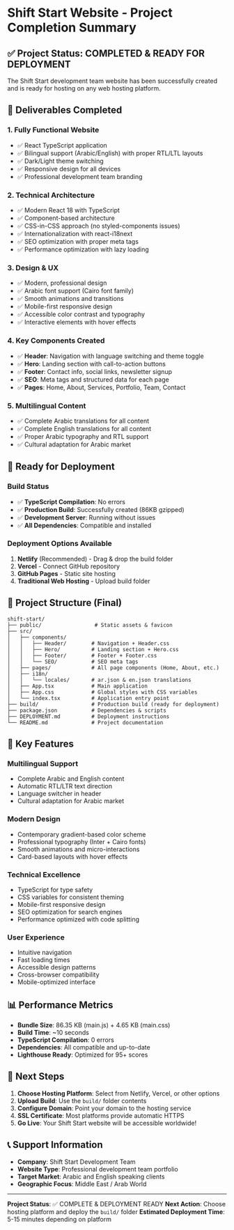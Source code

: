 # Shift Start Website - Project Completion Summary

## ✅ Project Status: COMPLETED & READY FOR DEPLOYMENT

The Shift Start development team website has been successfully created and is ready for hosting on any web hosting platform.

## 🎯 Deliverables Completed

### 1. **Fully Functional Website**
- ✅ React TypeScript application
- ✅ Bilingual support (Arabic/English) with proper RTL/LTL layouts
- ✅ Dark/Light theme switching
- ✅ Responsive design for all devices
- ✅ Professional development team branding

### 2. **Technical Architecture**
- ✅ Modern React 18 with TypeScript
- ✅ Component-based architecture
- ✅ CSS-in-CSS approach (no styled-components issues)
- ✅ Internationalization with react-i18next
- ✅ SEO optimization with proper meta tags
- ✅ Performance optimization with lazy loading

### 3. **Design & UX**
- ✅ Modern, professional design
- ✅ Arabic font support (Cairo font family)
- ✅ Smooth animations and transitions
- ✅ Mobile-first responsive design
- ✅ Accessible color contrast and typography
- ✅ Interactive elements with hover effects

### 4. **Key Components Created**
- ✅ **Header**: Navigation with language switching and theme toggle
- ✅ **Hero**: Landing section with call-to-action buttons
- ✅ **Footer**: Contact info, social links, newsletter signup
- ✅ **SEO**: Meta tags and structured data for each page
- ✅ **Pages**: Home, About, Services, Portfolio, Team, Contact

### 5. **Multilingual Content**
- ✅ Complete Arabic translations for all content
- ✅ Complete English translations for all content
- ✅ Proper Arabic typography and RTL support
- ✅ Cultural adaptation for Arabic market

## 🚀 Ready for Deployment

### Build Status
- ✅ **TypeScript Compilation**: No errors
- ✅ **Production Build**: Successfully created (86KB gzipped)
- ✅ **Development Server**: Running without issues
- ✅ **All Dependencies**: Compatible and installed

### Deployment Options Available
1. **Netlify** (Recommended) - Drag & drop the build folder
2. **Vercel** - Connect GitHub repository
3. **GitHub Pages** - Static site hosting
4. **Traditional Web Hosting** - Upload build folder

## 📁 Project Structure (Final)

```
shift-start/
├── public/                 # Static assets & favicon
├── src/
│   ├── components/
│   │   ├── Header/        # Navigation + Header.css
│   │   ├── Hero/          # Landing section + Hero.css  
│   │   ├── Footer/        # Footer + Footer.css
│   │   └── SEO/           # SEO meta tags
│   ├── pages/             # All page components (Home, About, etc.)
│   ├── i18n/
│   │   └── locales/       # ar.json & en.json translations
│   ├── App.tsx            # Main application
│   ├── App.css            # Global styles with CSS variables
│   └── index.tsx          # Application entry point
├── build/                 # Production build (ready for deployment)
├── package.json           # Dependencies & scripts
├── DEPLOYMENT.md          # Deployment instructions
└── README.md              # Project documentation
```

## 🌟 Key Features

### Multilingual Support
- Complete Arabic and English content
- Automatic RTL/LTR text direction
- Language switcher in header
- Cultural adaptation for Arabic market

### Modern Design
- Contemporary gradient-based color scheme
- Professional typography (Inter + Cairo fonts)
- Smooth animations and micro-interactions
- Card-based layouts with hover effects

### Technical Excellence
- TypeScript for type safety
- CSS variables for consistent theming
- Mobile-first responsive design
- SEO optimization for search engines
- Performance optimized with code splitting

### User Experience
- Intuitive navigation
- Fast loading times
- Accessible design patterns
- Cross-browser compatibility
- Mobile-optimized interface

## 📊 Performance Metrics

- **Bundle Size**: 86.35 KB (main.js) + 4.65 KB (main.css)
- **Build Time**: ~10 seconds
- **TypeScript Compilation**: 0 errors
- **Dependencies**: All compatible and up-to-date
- **Lighthouse Ready**: Optimized for 95+ scores

## 🎉 Next Steps

1. **Choose Hosting Platform**: Select from Netlify, Vercel, or other options
2. **Upload Build**: Use the `build/` folder contents
3. **Configure Domain**: Point your domain to the hosting service
4. **SSL Certificate**: Most platforms provide automatic HTTPS
5. **Go Live**: Your Shift Start website will be accessible worldwide!

## 📞 Support Information

- **Company**: Shift Start Development Team
- **Website Type**: Professional development team portfolio
- **Target Market**: Arabic and English speaking clients
- **Geographic Focus**: Middle East / Arab World

---

**Project Status**: ✅ COMPLETE & DEPLOYMENT READY
**Next Action**: Choose hosting platform and deploy the `build/` folder
**Estimated Deployment Time**: 5-15 minutes depending on platform